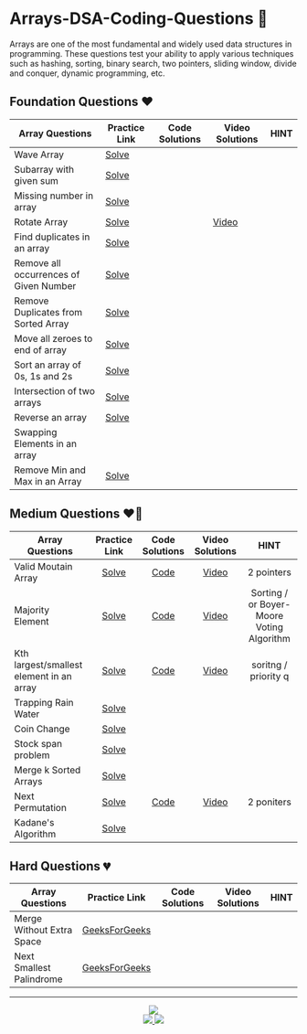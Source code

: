 # Arrays-DSA-Coding-Questions 🚀
Arrays are one of the most fundamental and widely used data structures in programming.
These questions test your ability to apply various techniques such as hashing, sorting, binary search, two pointers, sliding window, divide and conquer, dynamic programming, etc. 

## Foundation Questions ❤️
| Array Questions  | Practice Link | Code Solutions | Video Solutions | HINT
-|-|-|-|-
Wave Array| [Solve](https://practice.geeksforgeeks.org/problems/wave-array-1587115621/1?utm_source=geeksforgeeks) |
Subarray with given sum| [Solve](https://Solve.com/problems/subarray-sum-equals-k/) |
Missing number in array| [Solve](https://Solve.com/problems/missing-number/) |
Rotate Array | [Solve](https://Solve.com/problems/rotate-array/) |  | [Video](https://youtu.be/0OTPqrEd74g) 
Find duplicates in an array| [Solve](https://Solve.com/problems/find-all-duplicates-in-an-array/) | 
Remove all occurrences of Given Number | [Solve](https://Solve.com/problems/remove-element/)
Remove Duplicates from Sorted Array | [Solve](https://Solve.com/problems/remove-duplicates-from-sorted-array/)
Move all zeroes to end of array| [Solve](https://Solve.com/problems/move-zeroes/)
Sort an array of 0s, 1s and 2s | [Solve](https://Solve.com/problems/sort-colors/submissions/) | 
Intersection of two arrays| [Solve](https://Solve.com/problems/intersection-of-two-arrays/)
Reverse an array| [Solve](https://Solve.com/problems/reverse-string/)
Swapping Elements in an array|
Remove Min and Max in an Array| [Solve](https://leetcode.com/problems/removing-minimum-and-maximum-from-array/)

## Medium Questions ❤️‍🔥
| Array Questions  | Practice Link | Code Solutions | Video Solutions | HINT
| ------------- | :-------------: | :-------------: | :---------: |:---------: |
Valid Moutain Array | [Solve](https://Solve.com/problems/valid-mountain-array/) | [Code](#) | [Video](https://youtu.be/tVDTjm_fYbQ) | 2 pointers
Majority Element | [Solve](https://Solve.com/problems/majority-element/) | [Code](#) | [Video](https://www.youtube.com/watch?v=cLE1J34pYUo) | Sorting / or Boyer-Moore Voting Algorithm
Kth largest/smallest element in an array | [Solve](https://Solve.com/problems/kth-largest-element-in-an-array/) | [Code](https://github.com/CodingWallah/Arrays-DSA-Coding-Questions/blob/main/kth-largest-smallest.md) | [Video](#) | soritng / priority q
Trapping Rain Water|[Solve](https://Solve.com/problems/trapping-rain-water/)
Coin Change|[Solve](https://Solve.com/problems/coin-change/)
Stock span problem|[Solve](https://Solve.com/problems/online-stock-span/)
Merge k Sorted Arrays|[Solve](https://Solve.com/problems/merge-k-sorted-lists/)
Next Permutation |[Solve](https://Solve.com/problems/next-permutation) | [Code](#) | [Video](#) | 2 poniters 
Kadane's Algorithm|[Solve](https://Solve.com/problems/maximum-subarray)



## Hard Questions 💔
| Array Questions  | Practice Link | Code Solutions | Video Solutions | HINT
-|-|-|-|-
Merge Without Extra Space|[GeeksForGeeks](https://practice.geeksforgeeks.org/problems/merge-two-sorted-arrays-1587115620/1)
Next Smallest Palindrome|[GeeksForGeeks](https://practice.geeksforgeeks.org/problems/next-smallest-palindrome4740/1?utm_source=geeksforgeeks)


---

<center>

<a href="https://discord.gg/YvBacAxu">
  <img src="https://dcbadge.vercel.app/api/server/YvBacAxu?theme=discord"  />
</a>

<br />

<a href="https://www.youtube.com/@CodingWallah-Family/streams">
  <img src="https://img.shields.io/youtube/channel/subscribers/UC7HdeXvGFw962sWv31mjEqA?label=Coding%20Wallah%20-%20family&logo=youtube&logoColor=ff0000&style=for-the-badge" />
</a>

<a href="https://www.youtube.com/@CodingWallahSir/videos">
  <img src="https://img.shields.io/youtube/channel/subscribers/UC2EF2l4DhSG3PVBXVyQhHfA?label=Coding%20Wallah%20Sir&logo=youtube&logoColor=f00&style=for-the-badge" />  
</a>

</center>

<!--

![Discord Server](https://dcbadge.vercel.app/api/server/YvBacAxu?theme=discord)

![Coding Wallah - Family](https://img.shields.io/youtube/channel/subscribers/UC7HdeXvGFw962sWv31mjEqA?label=Coding%20Wallah%20-%20family&logo=youtube&logoColor=ff0000&style=for-the-badge)

![Coding Wallah Sir](https://img.shields.io/youtube/channel/subscribers/UC2EF2l4DhSG3PVBXVyQhHfA?label=Coding%20Wallah%20Sir&logo=youtube&logoColor=f00&style=for-the-badge)

-->
